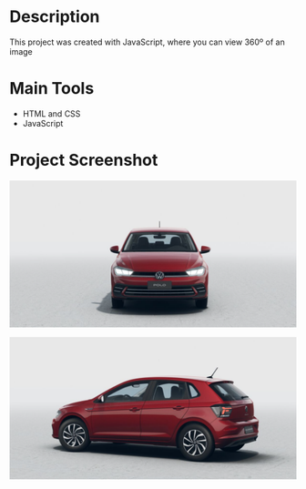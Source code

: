 # Description
This project was created with JavaScript, where you can view 360º of an image

# Main Tools
- HTML and CSS
- JavaScript

# Project Screenshot
![Screenshot](./screenshot/img1.PNG)

![Screenshot](./screenshot/img2.PNG)
